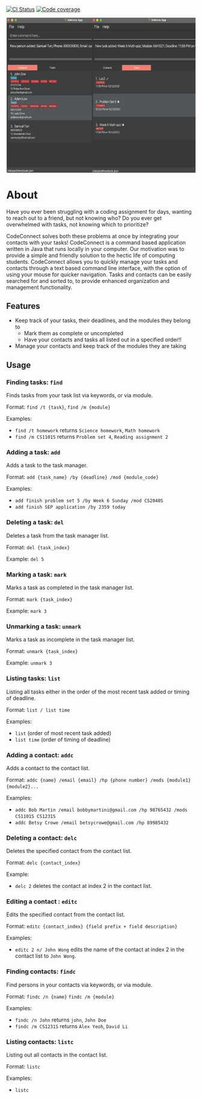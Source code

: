 [![CI Status](https://github.com/AY2223S1-CS2103T-T14-2/tp/actions/workflows/gradle.yml/badge.svg)](https://github.com/AY2223S1-CS2103T-T14-2/tp/actions/workflows/gradle.yml)
[![Code coverage](https://codecov.io/gh/AY2223S1-CS2103T-T14-2/tp/branch/master/graph/badge.svg?token=HGCQQ52YOS)](https://codecov.io/gh/AY2223S1-CS2103T-T14-2/tp)

![Ui](docs/images/Ui.png)

# About

Have you ever been struggling with a coding assignment for days, wanting to reach out to a friend, but not knowing who?
Do you ever get overwhelmed with tasks, not knowing which to prioritize?

CodeConnect solves both these problems at once by integrating your contacts with your tasks! CodeConnect is a command based application written in Java that runs locally in your computer. Our motivation was to provide a simple and friendly solution to the hectic life of computing students.
CodeConnect allows you to quickly manage your tasks and contacts through a text based command line interface, with the option of using your mouse for quicker navigation. Tasks and contacts can be easily searched for and sorted to, to provide enhanced organization and management functionality.

## Features

* Keep track of your tasks, their deadlines, and the modules they belong to
  * Mark them as complete or uncompleted
  * Have your contacts and tasks all listed out in a specified order!!
* Manage your contacts and keep track of the modules they are taking

## Usage


### Finding tasks: `find`

Finds tasks from your task list via keywords, or via module.

Format:
`find /t {task}`, `find /m {module}`

Examples:
* `find /t homework` returns `Science homework`, `Math homework`
* `find /m CS1101S` returns `Problem set 4`, `Reading assignment 2`

### Adding a task: `add`

Adds a task to the task manager.

Format:
`add {task_name} /by {deadline} /mod {module_code}`

Examples:
* `add finish problem set 5 /by Week 6 Sunday /mod CS2040S`
* `add finish SEP application /by 2359 today`

### Deleting a task: `del`

Deletes a task from the task manager list.

Format:
`del {task_index}`

Example:
`del 5`

### Marking a task: `mark`

Marks a task as completed in the task manager list.

Format:
`mark {task_index}`

Example:
`mark 3`

### Unmarking a task: `unmark`

Marks a task as incomplete in the task manager list.

Format:
`unmark {task_index}`

Example:
`unmark 3`

### Listing tasks: `list`

Listing all tasks either in the order of the most recent task added or timing of deadline.

Format:
`list / list time`

Examples:
* `list` (order of most recent task added)
* `list time` (order of timing of deadline)

### Adding a contact: `addc`

Adds a contact to the contact list.

Format: `addc {name} /email {email} /hp {phone number} /mods {module1} {module2}...`

Examples:
* `addc Bob Martin /email bobbymartini@gmail.com /hp 98765432 /mods CS1101S CS1231S`
* `addc Betsy Crowe /email betsycrowe@gmail.com /hp 89985432`

### Deleting a contact: `delc`

Deletes the specified contact from the contact list.

Format: `delc {contact_index}`

Example:
* `delc 2` deletes the contact at index 2 in the contact list.

### Editing a contact : `editc`

Edits the specified contact from the contact list.

Format: `editc {contact_index} {field prefix + field description}`

Examples:
* `editc 2 n/ John Wong` edits the name of the contact at index 2 in the contact list to `John Wong`.

### Finding contacts: `findc`

Find persons in your contacts via keywords, or via module.

Format:
`findc /n {name}` `findc /m {module}`

Examples:
* `findc /n John` returns `john`, `John Doe`
* `findc /m CS1231S` returns `Alex Yeoh`, `David Li`

### Listing contacts: `listc`

Listing out all contacts in the contact list.

Format:
`listc`

Examples:
* `listc`
